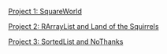 [Project 1: SquareWorld](project1/)

[Project 2: RArrayList and Land of the Squirrels](project2/)

[Project 3: SortedList and NoThanks](project3/)

